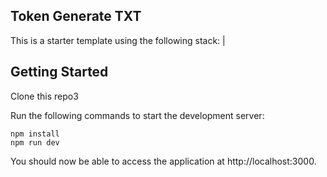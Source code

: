 ## Token Generate TXT

This is a starter template using the following stack:
                                                                              |

## Getting Started

Clone this repo3

Run the following commands to start the development server:

```
npm install
npm run dev
```

You should now be able to access the application at http://localhost:3000.
